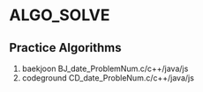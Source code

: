 # ALGO_SOLVE

## Practice Algorithms<br/>

1. baekjoon
BJ_date_ProblemNum.c/c++/java/js<br/>
1. codeground
CD_date_ProbleNum.c/c++/java/js<br/>

